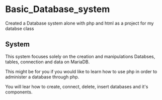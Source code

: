 # Basic_Database_system
Created a Database system alone with php and html as a project for my databse class 

System
------

This system focuses solely on the creation and manipulations Databses, tables, connection and data on MariaDB.

This might be for you if you would like to learn how to use php in order to administer a database through php.

You will lear how to create, connect, delete, insert databases and it's components.
